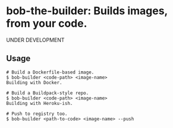 # bob-the-builder: Builds images, from your code.

UNDER DEVELOPMENT

## Usage

    # Build a Dockerfile-based image.
    $ bob-builder <code-path> <image-name>
    Building with Docker.

    # Build a Buildpack-style repo.
    $ bob-builder <code-path> <image-name>
    Building with Heroku-ish.

    # Push to registry too.
    $ bob-builder <path-to-code> <image-name> --push
